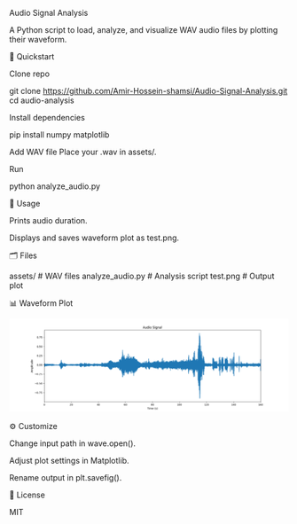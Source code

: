 Audio Signal Analysis

A Python script to load, analyze, and visualize WAV audio files by plotting their waveform.

🚀 Quickstart

Clone repo

git clone https://github.com/Amir-Hossein-shamsi/Audio-Signal-Analysis.git
cd audio-analysis

Install dependencies

pip install numpy matplotlib

Add WAV file
Place your .wav in assets/.

Run

python analyze_audio.py

🔧 Usage

Prints audio duration.

Displays and saves waveform plot as test.png.

🗂️ Files

assets/               # WAV files
analyze_audio.py      # Analysis script
test.png              # Output plot

📊 Waveform Plot

![Waveform Plot](test.png)



⚙️ Customize

Change input path in wave.open().

Adjust plot settings in Matplotlib.

Rename output in plt.savefig().

📄 License

MIT

